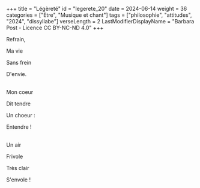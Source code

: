 +++
title = "Légèreté"
id = "legerete_20"
date = 2024-06-14
weight = 36
categories = ["Etre", "Musique et chant"]
tags = ["philosophie", "attitudes", "2024", "dissyllabe"]
verseLength = 2
LastModifierDisplayName = "Barbara Post - Licence CC BY-NC-ND 4.0"
+++

Refrain,

Ma vie

Sans frein

D'envie.

 \
Mon coeur

Dit tendre

Un choeur :

Entendre !

 \
Un air

Frivole

Très clair

S'envole !
